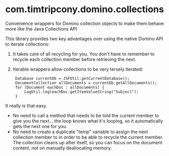 com.timtripcony.domino.collections
==================================

Convenience wrappers for Domino collection objects to make them behave more like the Java Collections API

This library provides two key advantages over using the native Domino API to iterate collections:

1. It takes care of all recycling for you. You don't have to remember to recycle each collection member before retrieving the next.
2. Iterable wrappers allow collections to be very tersely iterated:

        Database currentDb = JSFUtil.getCurrentDatabase();
        DocumentCollection allDocuments = currentDb.getAllDocuments();
        for (Document eachDoc : allDocuments) {
            LogUtil.log(eachDoc.getItemValueString("Subject");
        }

It really is that easy.

- No need to call a method that needs to be told the current member to give you the next... the loop knows what it's looping, so it automatically gets the next one for you.
- No need to create a duplicate "temp" variable to assign the next collection member to in order to be able to recycle the current member. The collection cleans up after itself, so you can focus on the document content, not on manually deallocating memory.
